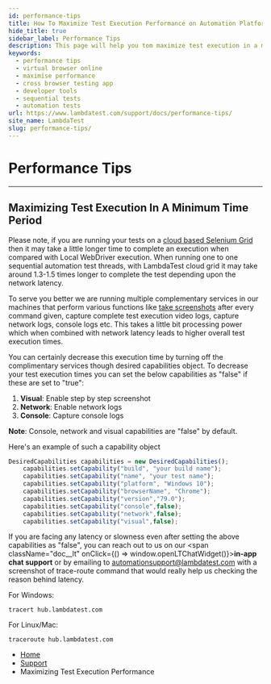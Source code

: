 ```yaml
---
id: performance-tips
title: How To Maximize Test Execution Performance on Automation Platform | LambdaTest
hide_title: true
sidebar_label: Performance Tips
description: This page will help you tom maximize test execution in a minimum time period.
keywords:
  - performance tips
  - virtual browser online
  - maximise performance
  - cross browser testing app
  - developer tools
  - sequential tests
  - automation tests
url: https://www.lambdatest.com/support/docs/performance-tips/
site_name: LambdaTest
slug: performance-tips/
---
```

# Performance Tips
* * *

## Maximizing Test Execution In A Minimum Time Period

Please note, if you are running your tests on a [cloud based Selenium Grid](https://www.lambdatest.com/selenium-automation) then it may take a little longer time to complete an execution when compared with Local WebDriver execution. When running one to one sequential automation test threads, with LambdaTest cloud grid it may take around 1.3-1.5 times longer to complete the test depending upon the network latency.

To serve you better we are running multiple complementary services in our machines that perform various functions like [take screenshots](https://www.lambdatest.com/full-page-screen-capture) after every command given, capture complete test execution video logs, capture network logs, console logs etc. This takes a little bit processing power which when combined with network latency leads to higher overall test execution times.

You can certainly decrease this execution time by turning off the complimentary services though desired capabilities object. To decrease your test execution times you can set the below capabilities as "false" if these are set to "true":

1. **Visual**: Enable step by step screenshot
2. **Network**: Enable network logs
3. **Console**: Capture console logs

**Note**: Console, network and visual capabilities are "false" by default.

Here's an example of such a capability object

```javascript
DesiredCapabilities capabilities = new DesiredCapabilities();
	capabilities.setCapability("build", "your build name");
	capabilities.setCapability("name", "your test name");
	capabilities.setCapability("platform", "Windows 10");
	capabilities.setCapability("browserName", "Chrome");
	capabilities.setCapability("version","79.0");
	capabilities.setCapability("console",false);
	capabilities.setCapability("network",false);
	capabilities.setCapability("visual",false);
```


If you are facing any latency or slowness even after setting the above capabilities as "false", you can reach out to us on our <span className="doc__lt" onClick={() => window.openLTChatWidget()}>**in-app chat support**</span> or by emailing to [automationsupport@lambdatest.com](mailto:automationsupport@lambdatest.com) with a screenshot of trace-route command that would really help us checking the reason behind latency.

For Windows:
```
tracert hub.lambdatest.com
```
For Linux/Mac:
```
traceroute hub.lambdatest.com
```
<nav aria-label="breadcrumbs">
  <ul className="breadcrumbs">
    <li className="breadcrumbs__item">
      <a className="breadcrumbs__link" href="https://www.lambdatest.com">Home</a>
    </li>
    <li className="breadcrumbs__item">
      <a className="breadcrumbs__link" href="/support/docs/getting-started-with-lambdatest-automation/">Support</a>
    </li>
    <li className="breadcrumbs__item breadcrumbs__item--active">
      <span className="breadcrumbs__link">Maximizing Test Execution Performance</span>
    </li>
  </ul>
</nav>